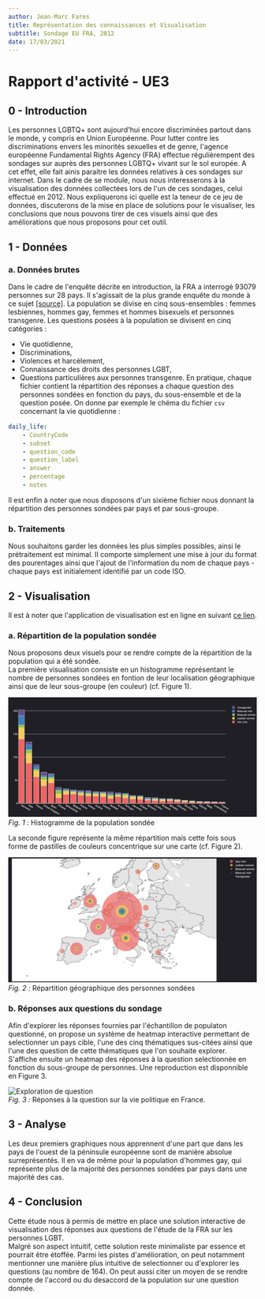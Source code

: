 ```yaml
---
author: Jean-Marc Fares
title: Représentation des connaissances et Visualisation
subtitle: Sondage EU FRA, 2012
date: 17/03/2021
---
```


# Rapport d'activité - UE3

## 0 - Introduction

Les personnes LGBTQ+ sont aujourd'hui encore discriminées partout dans le monde, y compris en Union Européenne.
Pour lutter contre les discriminations envers les minorités sexuelles et de genre, l'agence européenne Fundamental Rights Agency (FRA) effectue régulièrempent des sondages sur auprès des personnes LGBTQ+ vivant sur le sol europée. A cet effet, elle fait ainis paraitre les données relatives à ces sondages sur internet.
Dans le cadre de se module, nous nous interesserons à la visualisation des données collectées lors de l'un de ces sondages, celui effectué en 2012.
Nous expliquerons ici quelle est la teneur de ce jeu de données, discuterons de la mise en place de solutions pour le visualiser, les conclusions que nous pouvons tirer de ces visuels ainsi que des améliorations que nous proposons pour cet outil.

## 1 - Données

### a. Données brutes
Dans le cadre de l'enquête décrite en introduction, la FRA a interrogé 93079 personnes sur 28 pays. Il s'agissait de la plus grande enquête du monde à ce sujet [[source]](https://fra.europa.eu/fr/news/2012/93-000-personnes-ont-participe-lenquete-lgbt-de-la-fra-ce-qui-fait-delle-la-plus-grande).
La population se divise en cinq sous-ensembles : femmes lesbiennes, hommes gay, femmes et hommes bisexuels et personnes transgenre. Les questions posées à la population se divisent en cinq catégories : 
  - Vie quotidienne,
  - Discriminations,
  - Violences et harcèlement,
  - Connaissance des droits des personnes LGBT,
  - Questions particulières aux personnes transgenre.
En pratique, chaque fichier contient la répartition des réponses a chaque question des personnes sondées en fonction du pays, du sous-ensemble et de la question posée. On donne par exemple le chéma du fichier `csv` concernant la vie quotidienne : 
```yaml 
daily_life:
    - CountryCode
    - subset
    - question_code
    - question_label
    - answer
    - percentage
    - notes
```
Il est enfin à noter que nous disposons d'un sixième fichier nous donnant la répartition des personnes sondées par pays et par sous-groupe.

### b. Traitements

Nous souhaitons garder les données les plus simples possibles, ainsi le prétraitement est minimal. Il comporte simplement une mise à jour du format des pourentages ainsi que l'ajout de l'information du nom de chaque pays - chaque pays est initialement identifié par un code ISO.

## 2 - Visualisation

Il est à noter que l'application de visualisation est en ligne en suivant [ce lien](https://alonely.place/vfl/).

### a. Répartition de la population sondée

Nous proposons deux visuels pour se rendre compte de la répartition de la population qui a été sondée.  
La première visualisation consiste en un histogramme représentant le nombre de personnes sondées en fontion de leur localisation géographique ainsi que de leur sous-groupe (en couleur) (cf. Figure 1).  

![Histogramme population](barplot.png)  
_Fig. 1 :_ Histogramme de la population sondée

La seconde figure représente la même répartition mais cette fois sous forme de pastilles de couleurs concentrique sur une carte (cf. Figure 2).

![Carte population](map.png)  
_Fig. 2 :_ Répartition géographique des personnes sondées

### b. Réponses aux questions du sondage

Afin d'explorer les réponses fournies par l'échantillon de populaton questionné, on propose un système de heatmap interactive permettant de selectionner un pays cible, l'une des cinq thématiques sus-citées ainsi que l'une des question de cette thématiques que l'on souhaite explorer.
S'affiche ensuite un heatmap des réponses à la question selectionnée en fonction du sous-groupe de personnes. Une reproduction est disponnible en Figure 3.

![Exploration de question](heatpam.png)  
_Fig. 3 :_ Réponses à la question sur la vie politique en France.

## 3 - Analyse

Les deux premiers graphiques nous apprennent d'une part que dans les pays de l'ouest de la péninsule européenne sont de manière absolue surreprésentés. Il en va de même pour la population d'hommes gay, qui représente plus de la majorité des personnes sondées par pays dans une majorité des cas.  

## 4 - Conclusion

Cette étude nous à permis de mettre en place une solution interactive de visualisation des réponses aux questions de l'étude de la FRA sur les personnes LGBT.  
Malgré son aspect intuitif, cette solution reste minimaliste par essence et pourrait être étoffée. Parmi les pistes d'amélioration, on peut notamment mentionner une manière plus intuitive de selectionner ou d'explorer les questions (au nombre de 164). On peut aussi citer un moyen de se rendre compte de l'accord ou du desaccord de la population sur une question donnée.
